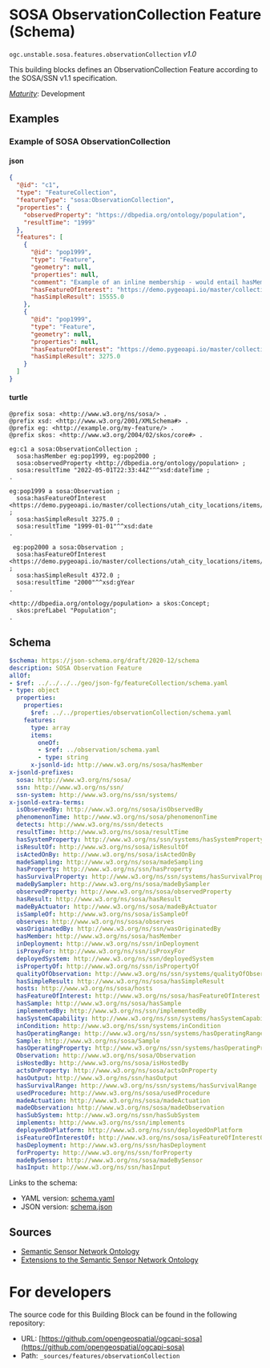 
# SOSA ObservationCollection Feature (Schema)

`ogc.unstable.sosa.features.observationCollection` *v1.0*

This building blocks defines an ObservationCollection Feature according to the SOSA/SSN v1.1 specification.

[*Maturity*](https://github.com/cportele/ogcapi-building-blocks#building-block-maturity): Development

## Examples

### Example of SOSA ObservationCollection
#### json
```json
{
  "@id": "c1",
  "type": "FeatureCollection",
  "featureType": "sosa:ObservationCollection",
  "properties": {
    "observedProperty": "https://dbpedia.org/ontology/population",
    "resultTime": "1999"
  },
  "features": [
    {
      "@id": "pop1999",
      "type": "Feature",
      "geometry": null,
      "properties": null,
      "comment": "Example of an inline membership - would entail hasMember relations",
      "hasFeatureOfInterest": "https://demo.pygeoapi.io/master/collections/utah_city_locations/items/Spanish%20Fork",
      "hasSimpleResult": 15555.0
    },
    {
      "@id": "pop1999",
      "type": "Feature",
      "geometry": null,
      "properties": null,
      "hasFeatureOfInterest": "https://demo.pygeoapi.io/master/collections/utah_city_locations/items/Salem",
      "hasSimpleResult": 3275.0
    }
  ]
}
```

#### turtle
```turtle
@prefix sosa: <http://www.w3.org/ns/sosa/> .
@prefix xsd: <http://www.w3.org/2001/XMLSchema#> .
@prefix eg: <http://example.org/my-feature/> .
@prefix skos: <http://www.w3.org/2004/02/skos/core#> .

eg:c1 a sosa:ObservationCollection ;
  sosa:hasMember eg:pop1999, eg:pop2000 ;
  sosa:observedProperty <http://dbpedia.org/ontology/population> ;
  sosa:resultTime "2022-05-01T22:33:44Z"^^xsd:dateTime ;
.

eg:pop1999 a sosa:Observation ;
  sosa:hasFeatureOfInterest <https://demo.pygeoapi.io/master/collections/utah_city_locations/items/Salem> ;
  sosa:hasSimpleResult 3275.0 ;
  sosa:resultTime "1999-01-01"^^xsd:date
.

 eg:pop2000 a sosa:Observation ;
  sosa:hasFeatureOfInterest <https://demo.pygeoapi.io/master/collections/utah_city_locations/items/Salem> ;
  sosa:hasSimpleResult 4372.0 ;
  sosa:resultTime "2000"^^xsd:gYear
.

<http://dbpedia.org/ontology/population> a skos:Concept;
  skos:prefLabel "Population";
.
```

## Schema

```yaml
$schema: https://json-schema.org/draft/2020-12/schema
description: SOSA Observation Feature
allOf:
- $ref: ../../../../geo/json-fg/featureCollection/schema.yaml
- type: object
  properties:
    properties:
      $ref: ../../properties/observationCollection/schema.yaml
    features:
      type: array
      items:
        oneOf:
        - $ref: ../observation/schema.yaml
        - type: string
      x-jsonld-id: http://www.w3.org/ns/sosa/hasMember
x-jsonld-prefixes:
  sosa: http://www.w3.org/ns/sosa/
  ssn: http://www.w3.org/ns/ssn/
  ssn-system: http://www.w3.org/ns/ssn/systems/
x-jsonld-extra-terms:
  isObservedBy: http://www.w3.org/ns/sosa/isObservedBy
  phenomenonTime: http://www.w3.org/ns/sosa/phenomenonTime
  detects: http://www.w3.org/ns/ssn/detects
  resultTime: http://www.w3.org/ns/sosa/resultTime
  hasSystemProperty: http://www.w3.org/ns/ssn/systems/hasSystemProperty
  isResultOf: http://www.w3.org/ns/sosa/isResultOf
  isActedOnBy: http://www.w3.org/ns/sosa/isActedOnBy
  madeSampling: http://www.w3.org/ns/sosa/madeSampling
  hasProperty: http://www.w3.org/ns/ssn/hasProperty
  hasSurvivalProperty: http://www.w3.org/ns/ssn/systems/hasSurvivalProperty
  madeBySampler: http://www.w3.org/ns/sosa/madeBySampler
  observedProperty: http://www.w3.org/ns/sosa/observedProperty
  hasResult: http://www.w3.org/ns/sosa/hasResult
  madeByActuator: http://www.w3.org/ns/sosa/madeByActuator
  isSampleOf: http://www.w3.org/ns/sosa/isSampleOf
  observes: http://www.w3.org/ns/sosa/observes
  wasOriginatedBy: http://www.w3.org/ns/ssn/wasOriginatedBy
  hasMember: http://www.w3.org/ns/sosa/hasMember
  inDeployment: http://www.w3.org/ns/ssn/inDeployment
  isProxyFor: http://www.w3.org/ns/ssn/isProxyFor
  deployedSystem: http://www.w3.org/ns/ssn/deployedSystem
  isPropertyOf: http://www.w3.org/ns/ssn/isPropertyOf
  qualityOfObservation: http://www.w3.org/ns/ssn/systems/qualityOfObservation
  hasSimpleResult: http://www.w3.org/ns/sosa/hasSimpleResult
  hosts: http://www.w3.org/ns/sosa/hosts
  hasFeatureOfInterest: http://www.w3.org/ns/sosa/hasFeatureOfInterest
  hasSample: http://www.w3.org/ns/sosa/hasSample
  implementedBy: http://www.w3.org/ns/ssn/implementedBy
  hasSystemCapability: http://www.w3.org/ns/ssn/systems/hasSystemCapability
  inCondition: http://www.w3.org/ns/ssn/systems/inCondition
  hasOperatingRange: http://www.w3.org/ns/ssn/systems/hasOperatingRange
  Sample: http://www.w3.org/ns/sosa/Sample
  hasOperatingProperty: http://www.w3.org/ns/ssn/systems/hasOperatingProperty
  Observation: http://www.w3.org/ns/sosa/Observation
  isHostedBy: http://www.w3.org/ns/sosa/isHostedBy
  actsOnProperty: http://www.w3.org/ns/sosa/actsOnProperty
  hasOutput: http://www.w3.org/ns/ssn/hasOutput
  hasSurvivalRange: http://www.w3.org/ns/ssn/systems/hasSurvivalRange
  usedProcedure: http://www.w3.org/ns/sosa/usedProcedure
  madeActuation: http://www.w3.org/ns/sosa/madeActuation
  madeObservation: http://www.w3.org/ns/sosa/madeObservation
  hasSubSystem: http://www.w3.org/ns/ssn/hasSubSystem
  implements: http://www.w3.org/ns/ssn/implements
  deployedOnPlatform: http://www.w3.org/ns/ssn/deployedOnPlatform
  isFeatureOfInterestOf: http://www.w3.org/ns/sosa/isFeatureOfInterestOf
  hasDeployment: http://www.w3.org/ns/ssn/hasDeployment
  forProperty: http://www.w3.org/ns/ssn/forProperty
  madeBySensor: http://www.w3.org/ns/sosa/madeBySensor
  hasInput: http://www.w3.org/ns/ssn/hasInput

```

Links to the schema:

* YAML version: [schema.yaml](https://opengeospatial.github.io/bblocks/annotated-schemas/unstable/sosa/features/observationCollection/schema.json)
* JSON version: [schema.json](https://opengeospatial.github.io/bblocks/annotated-schemas/unstable/sosa/features/observationCollection/schema.yaml)

## Sources

* [Semantic Sensor Network Ontology](https://www.w3.org/TR/vocab-ssn/)
* [Extensions to the Semantic Sensor Network Ontology](https://www.w3.org/TR/vocab-ssn-ext/)

# For developers

The source code for this Building Block can be found in the following repository:

* URL: [https://github.com/opengeospatial/ogcapi-sosa](https://github.com/opengeospatial/ogcapi-sosa)
* Path: `_sources/features/observationCollection`

